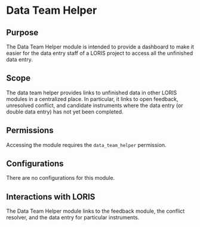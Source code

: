 # Data Team Helper

## Purpose

The Data Team Helper module is intended to provide a dashboard to
make it easier for the data entry staff of a LORIS project to access
all the unfinished data entry.

## Scope

The data team helper provides links to unfinished data in other
LORIS modules in a centralized place. In particular, it links to
open feedback, unresolved conflict, and candidate instruments where
the data entry (or double data entry) has not yet been completed.

## Permissions

Accessing the module requires the `data_team_helper` permission.

## Configurations

There are no configurations for this module.

## Interactions with LORIS

The Data Team Helper module links to the feedback module, the
conflict resolver, and the data entry for particular instruments.

